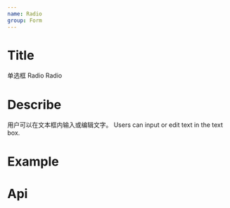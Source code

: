 ```yaml
---
name: Radio
group: Form
---
```


# Title

单选框 Radio
Radio

# Describe

用户可以在文本框内输入或编辑文字。
Users can input or edit text in the text box.

# Example

<code src="./__example__/001-base.tsx"></code>
<code src="./__example__/002-disabled.tsx"></code>

# Api
